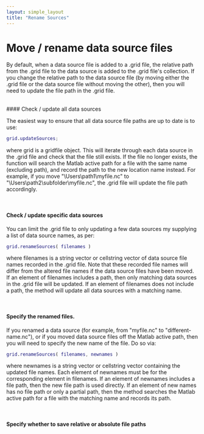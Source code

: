 ```yaml
---
layout: simple_layout
title: "Rename Sources"
---
```


# Move / rename data source files

By default, when a data source file is added to a .grid file, the relative path from the .grid file to the data source is added to the .grid file's collection. If you change the relative path to the data source file (by moving either the .grid file or the data source file without moving the other), then you will need to update the file path in the .grid file.

<br>
#### Check / update all data sources

The easiest way to ensure that all data source file paths are up to date is to use:
```matlab
grid.updateSources;
```
where grid is a gridfile object. This will iterate through each data source in the .grid file and check that the file still exists. If the file no longer exists, the function will search the Matlab active path for a file with the same name (excluding path), and record the path to the new location name instead. For example, if you move "\Users\path1\myfile.nc" to "\Users\path2\subfolder\myfile.nc", the .grid file will update the file path accordingly.

<br>

#### Check / update specific data sources

You can limit the .grid file to only updating a few data sources my supplying a list of data source names, as per:
```matlab
grid.renameSources( filenames )
```
where filenames is a string vector or cellstring vector of data source file names recorded in the .grid file. Note that these recorded file names will differ from the altered file names if the data source files have been moved. If an element of filenames includes a path, then only matching data sources in the .grid file will be updated. If an element of filenames does not include a path, the method will update all data sources with a matching name.

<br>

#### Specify the renamed files.

If you renamed a data source (for example, from "myfile.nc" to "different-name.nc"), or if you moved data source files off the Matlab active path, then you will need to specify the new name of the file. Do so via:
```matlab
grid.renameSources( filenames, newnames )
```
where newnames is a string vector or cellstring vector containing the updated file names. Each element of newnames must be for the corresponding element in filenames. If an element of newnames includes a file path, then the new file path is used directly. If an element of new names has no file path or only a partial path, then the method searches the Matlab active path for a file with the matching name and records its path.

<br>

#### Specify whether to save relative or absolute file paths
